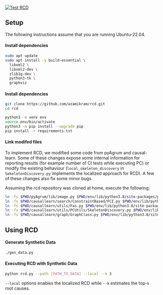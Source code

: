 [![Test RCD](https://github.com/phamquiluan/rcd/actions/workflows/ci.yml/badge.svg)](https://github.com/phamquiluan/rcd/actions/workflows/ci.yml)

## Setup
The following instructions assume that you are running Ubuntu-22.04.

#### Install dependencies
```bash
sudo apt update
sudo apt install -y build-essential \
  libxml2 \
  libxml2-dev \
  zlib1g-dev \
  python3-tk \
  graphviz
```

#### Install dependencies
```bash
git clone https://github.com/azamikram/rcd.git
cd rcd

python3 -m venv env
source env/bin/activate
python3 -m pip install --upgrade pip
pip install -r requirements.txt
```

#### Link modifed files
To implement RCD, we modified some code from pyAgrum and causal-learn.
Some of these changes expose some internal information for reporting results (for example number of CI tests while executing PC) or modify the existing behaviour (`local_skeleton_discovery` in `SekeletonDiscovery.py` implements the localized approach for RCD). A few of these changes also fix some minor bugs.

Assuming the rcd repository was cloned at home, execute the following;
```bash
ln -fs $PWD/pyAgrum/lib/image.py $PWD/env/lib/python3.8/site-packages/pyAgrum/lib/
ln -fs $PWD/causallearn/search/ConstraintBased/FCI.py $PWD/env/lib/python3.8/site-packages/causallearn/search/ConstraintBased/
ln -fs $PWD/causallearn/utils/Fas.py $PWD/env/lib/python3.8/site-packages/causallearn/utils/
ln -fs $PWD/causallearn/utils/PCUtils/SkeletonDiscovery.py $PWD/env/lib/python3.8/site-packages/causallearn/utils/PCUtils/
ln -fs $PWD/causallearn/graph/GraphClass.py $PWD/env/lib/python3.8/site-packages/causallearn/graph/
```

## Using RCD

#### Generate Synthetic Data
```sh
./gen_data.py
```

#### Executing RCD with Synthetic Data
```sh
python rcd.py --path [PATH_TO_DATA] --local --k 3
```

`--local` options enables the localized RCD while `--k` estimates the top-`k` root causes.
